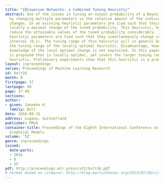 ```yaml
---
title: "{B}ayesian Networks: a Combined Tuning Heuristic"
abstract: One of the issues in tuning an output probability of a Bayesian network
  by changing multiple parameters is the relative amount of the individual parameter
  changes. In an existing heuristic parameters are tied such that their changes induce
  locally a maximal change of the tuned probability. This heuristic, however, may
  reduce the attainable values of the tuned probability considerably. In another existing
  heuristic parameters are tied such that they simultaneously change in the entire
  interval ⟨0,1⟩. The tuning range of this heuristic will in general be larger then
  the tuning range of the locally optimal heuristic. Disadvantage, however, is that
  knowledge of the local optimal change is not exploited. In this paper a heuristic
  is proposed that is locally optimal, yet covers the larger tuning range of the second
  heuristic. Preliminary experiments show that this heuristic is a promising alternative.
layout: inproceedings
series: Proceedings of Machine Learning Research
id: bolt16
month: 0
firstpage: 37
lastpage: 49
page: 37-49
sections: 
author:
- given: Janneke H.
  family: Bolt
date: 2016-08-15
address: Lugano, Switzerland
publisher: PMLR
container-title: Proceedings of the Eighth International Conference on Probabilistic
  Graphical Models
volume: '52'
genre: inproceedings
issued:
  date-parts:
  - 2016
  - 8
  - 15
pdf: http://proceedings.mlr.press/v52/bolt16.pdf
# Format based on citeproc: http://blog.martinfenner.org/2013/07/30/citeproc-yaml-for-bibliographies/
---
```

